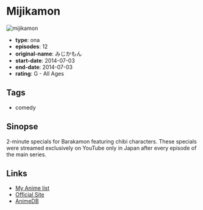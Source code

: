 # Mijikamon

![mijikamon](https://cdn.myanimelist.net/images/anime/11/75964.jpg)

-   **type**: ona
-   **episodes**: 12
-   **original-name**: みじかもん
-   **start-date**: 2014-07-03
-   **end-date**: 2014-07-03
-   **rating**: G - All Ages

## Tags

-   comedy

## Sinopse

2-minute specials for Barakamon featuring chibi characters. These specials were streamed exclusively on YouTube only in Japan after every episode of the main series.

## Links

-   [My Anime list](https://myanimelist.net/anime/25045/Mijikamon)
-   [Official Site](http://www.barakamon.jp/mijikamon/index.html)
-   [AnimeDB](http://anidb.info/perl-bin/animedb.pl?show=anime&aid=10111)
